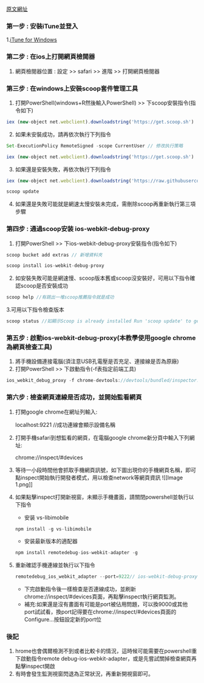 [原文網址]( https://juejin.cn/post/6982738741332803592#heading-18)
### 第一步 : 安裝iTune並登入
1.[iTune for Windows](https://support.apple.com/zh-tw/HT210384)
### 第二步 : 在ios上打開網頁檢閱器
1. 網頁檢閱器位置 : 設定 >> safari >> 進階 >> 打開網頁檢閱器
### 第三步 : 在windows上安裝scoop套件管理工具
1. 打開PowerShell(windows+R然後輸入PowerShell) >> 下scoop安裝指令(指令如下)
```js
iex (new-object net.webclient).downloadstring('https://get.scoop.sh')
```
2. 如果未安裝成功，請再依次執行下列指令
```js
Set-ExecutionPolicy RemoteSigned -scope CurrentUser // 修改执行策略
```
```js
iex (new-object net.webclient).downloadstring('https://get.scoop.sh')
```
3. 如果還是安裝失敗，再依次執行下列指令
```js
iex (new-object net.webclient).downloadstring('https://raw.githubusercontent.com/lukesampson/scoop/master/bin/install.ps1')
```
```js
scoop update
```
4. 如果還是失敗可能就是網速太慢安裝未完成，需刪除scoop再重新執行第三項步驟
### 第四步 : 通過scoop安装 ios-webkit-debug-proxy
1. 打開PowerShell >> 下ios-webkit-debug-proxy安裝指令(指令如下)
```js
scoop bucket add extras // 新增資料夾
```
```js
scoop install ios-webkit-debug-proxy
```
2. 如安裝失敗可能是網速慢、scoop版本舊或scoop沒安裝好，可用以下指令確認scoop是否安裝成功
```js
scoop help //有跳出一堆scoop推薦指令就是成功
```
3.可用以下指令檢查版本
```js
scoop status //如顯示Scoop is already installed Run 'scoop update' to get the latest version. 則須執行第二步第三項第二個指令，更新版本
```
### 第五步 : 啟動ios-webkit-debug-proxy(本教學使用google chrome為網頁檢查工具)
1. 將手機設備連接電腦(須注意USB孔電壓是否充足、連接線是否為原廠)
2. 打開PowerShell >> 下啟動指令(-f表指定前端工具)
```js
ios_webkit_debug_proxy -f chrome-devtools://devtools/bundled/inspector.html
```
### 第六步 : 檢查網頁連線是否成功，並開始監看網頁
1. 打開google chrome在網址列輸入:
 
	localhost:9221 //成功連線會顯示設備名稱

2. 打開手機safari到想監看的網頁，在電腦google chrome新分頁中輸入下列網址:

	chrome://inspect/#devices

3. 等待一小段時間他會抓取手機網頁訊號，如下圖出現你的手機網頁名稱，即可點inspect開始執行開發者模式，用以檢查network等網頁資訊
 ![[Image 1.png]]
4. 如果點擊inspect打開新視窗，未顯示手機畫面，請關閉powershell並執行以下指令
	* 安装 vs-libimobile
	 ```js
	npm install -g vs-libimobile
	```
	* 安装最新版本的適配器
	```js
	npm install remotedebug-ios-webkit-adapter -g
	```
5. 重新確認手機連線並執行以下指令
	```js
	remotedebug_ios_webkit_adapter --port=9222// ios-webkit-debug-proxy 將自動啟動
	```
	* 下完啟動指令後一樣檢查是否連線成功，並刷新chrome://inspect/#devices頁面，再點擊inspect執行網頁監測。
	* 補充:如果還是沒有畫面有可能是port被佔用問題，可以換9000或其他port試試看，換port記得要在chrome://inspect/#devices頁面的Configure...按鈕設定新的port位
### 後記
1. hrome也會偶爾檢測不到或者比較卡的情況，這時候可能需要在powershell重下啟動指令remote debug-ios-webkit-adapter，或是先嘗試關掉檢查網頁再點擊inspect開啟
2. 有時會發生監測視窗閃退為正常狀況，再重新開視窗即可。